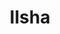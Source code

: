 ---
title: "Ilsha"
title_bn: "ইলশা নদী"
description: "Ichamati river starts from the Meghna river and ends at the Tentulia river. It covers Bhola district."
---